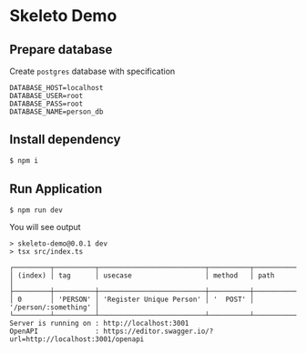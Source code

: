 # Skeleto Demo

## Prepare database

Create `postgres` database with specification

```
DATABASE_HOST=localhost
DATABASE_USER=root
DATABASE_PASS=root
DATABASE_NAME=person_db
```

## Install dependency

```bash
$ npm i
```

## Run Application

```bash
$ npm run dev
```

You will see output

```
> skeleto-demo@0.0.1 dev
> tsx src/index.ts

┌─────────┬──────────┬──────────────────────────┬──────────┬──────────────────────┐
│ (index) │ tag      │ usecase                  │ method   │ path                 │
├─────────┼──────────┼──────────────────────────┼──────────┼──────────────────────┤
│ 0       │ 'PERSON' │ 'Register Unique Person' │ '  POST' │ '/person/:something' │
└─────────┴──────────┴──────────────────────────┴──────────┴──────────────────────┘
Server is running on : http://localhost:3001
OpenAPI              : https://editor.swagger.io/?url=http://localhost:3001/openapi
```
